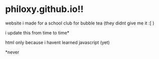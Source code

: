 # philoxy.github.io!!
website i made for a school club for bubble tea (they didnt give me it :[ ) 

i update this from time to time*

html only because i havent learned javascript (yet)

*never
